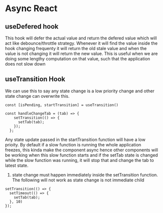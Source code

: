 # Async React

## useDefered hook

This hook will defer the actual value and return the defered value which will act like debounce/throttle strategy. Whenever it will find the value inside the hook changing frequenty it will return the old stale value and when the value is not changing it will return the new value.
This is useful when we are doing some lengthy computation on that value, such that the application does not slow down

## useTransition Hook

We can use this to say any state change is a low priority change and other state change can overwrite this.

```JSX
const [isPending, startTransition] = useTransition()

const handleChangeTab = (tab) => {
    setTransition(() => {
      setTab(tab);
    });
  };
```

Any state update passed in the startTransition function will have a low prioity.
By default if a slow function is running the whole application freezes, this kinda make the component async hence other components will be working when this slow function starts and if the setTab state is changed while the slow function was running, it will stop that and change the tab to latest state.

1. state change must happen immediately inside the setTransition function. The following will not work as state change is not immediate child

```JSX
setTransition(() => {
  setTimeout(() => {
    setTab(tab);
  }, 10)
});
```
